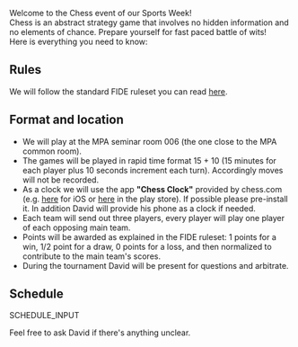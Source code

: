 Welcome to the Chess event of our Sports Week!\
Chess is an abstract strategy game that involves no hidden information and no elements of chance. Prepare yourself for fast paced battle of wits!\
Here is everything you need to know:

## Rules

We will follow the standard FIDE ruleset you can read [here](https://www.fide.com/FIDE/handbook/LawsOfChess.pdf).

## Format and location

- We will play at the MPA seminar room 006 (the one close to the MPA common room).
- The games will be played in rapid time format 15 + 10 (15 minutes for each player plus 10 seconds increment each turn). Accordingly moves will not be recorded.
- As a clock we will use the app **"Chess Clock"** provided by chess.com (e.g. [here](https://apps.apple.com/us/app/chess-clock-by-chess-com/id858039162) for iOS or [here](https://play.google.com/store/apps/details?id=com.chess.clock) in the play store). If possible please pre-install it. In addition David will provide his phone as a clock if needed.
- Each team will send out three players, every player will play one player of each opposing main team.
- Points will be awarded as explained in the FIDE ruleset: 1 points for a win, 1/2 point for a draw, 0 points for a loss, and then normalized to contribute to the main team's scores.
- During the tournament David will be present for questions and arbitrate.

## Schedule

SCHEDULE_INPUT

Feel free to ask David if there's anything unclear.
